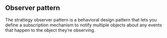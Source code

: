 ## Observer pattern

The strattegy observer pattern is a behavioral design pattern that lets you define a subscription mechanism to notify multiple objects about any events that happen to the object they’re observing.